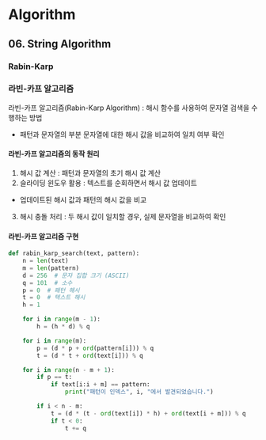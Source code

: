 # Algorithm
## 06. String Algorithm
### Rabin-Karp 

### 라빈-카프 알고리즘
라빈-카프 알고리즘(Rabin-Karp Algorithm) : 해시 함수를 사용하여 문자열 검색을 수행하는 방법
- 패턴과 문자열의 부분 문자열에 대한 해시 값을 비교하여 일치 여부 확인

#### 라빈-카프 알고리즘의 동작 원리
1. 해시 값 계산 : 패턴과 문자열의 초기 해시 값 계산
2. 슬라이딩 윈도우 활용 : 텍스트를 순회하면서 해시 값 업데이트
- 업데이트된 해시 값과 패턴의 해시 값을 비교
3. 해시 충돌 처리 : 두 해시 값이 일치할 경우, 실제 문자열을 비교하여 확인

#### 라빈-카프 알고리즘 구현
```python
def rabin_karp_search(text, pattern):
    n = len(text)
    m = len(pattern)
    d = 256  # 문자 집합 크기 (ASCII)
    q = 101  # 소수
    p = 0  # 패턴 해시
    t = 0  # 텍스트 해시
    h = 1

    for i in range(m - 1):
        h = (h * d) % q

    for i in range(m):
        p = (d * p + ord(pattern[i])) % q
        t = (d * t + ord(text[i])) % q

    for i in range(n - m + 1):
        if p == t:
            if text[i:i + m] == pattern:
                print("패턴이 인덱스", i, "에서 발견되었습니다.")

        if i < n - m:
            t = (d * (t - ord(text[i]) * h) + ord(text[i + m])) % q
            if t < 0:
                t += q

```
